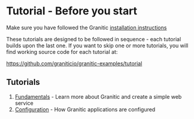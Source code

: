 # Tutorial - Before you start

Make sure you have followed the Granitic [installation instructions](https://github.com/graniticio/granitic/blob/master/doc/installation.md)

These tutorials are designed to be followed in sequence - each tutorial builds upon the last one. If you want to skip
one or more tutorials, you will find working source code for each tutorial at:
 
https://github.com/graniticio/granitic-examples/tutorial
 
## Tutorials

 1. [Fundamentals](001-fundamentals.md) - Learn more about Granitic and create a simple web service
 2. [Configuration](002-configuration.md) - How Granitic applications are configured